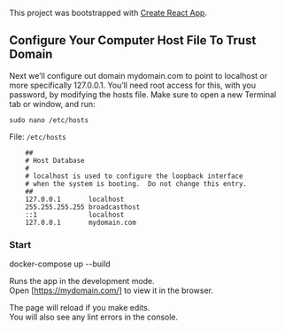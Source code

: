 This project was bootstrapped with [Create React App](https://github.com/facebook/create-react-app).

## Configure Your Computer Host File To Trust Domain

Next we’ll configure out domain mydomain.com to point to localhost or more specifically 127.0.0.1. You’ll need root access for this, with you password, by modifying the hosts file. Make sure to open a new Terminal tab or window, and run:


    sudo nano /etc/hosts

File: `/etc/hosts`

    
        ##
        # Host Database
        #
        # localhost is used to configure the loopback interface
        # when the system is booting.  Do not change this entry.
        ##
        127.0.0.1       localhost
        255.255.255.255 broadcasthost
        ::1             localhost
        127.0.0.1       mydomain.com
    


### Start

docker-compose up --build

Runs the app in the development mode.<br />
Open [https://mydomain.com/] to view it in the browser.

The page will reload if you make edits.<br />
You will also see any lint errors in the console.